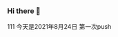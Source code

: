 ### Hi there 👋
111
今天是2021年8月24日
第一次push
<!--
**nancheng1994/nancheng1994** is a ✨ _special_ ✨ repository because its `README.md` (this file) appears on your GitHub profile.

Here are some ideas to get you started:

- 🔭 I’m currently working on ...
- 🌱 I’m currently learning ...
- 👯 I’m looking to collaborate on ...
- 🤔 I’m looking for help with ...
- 💬 Ask me about ...
- 📫 How to reach me: ...
- 😄 Pronouns: ...
- ⚡ 有趣的事实：...
2021年/8/23

Git 
20210824
改一次试试

# testdemo
